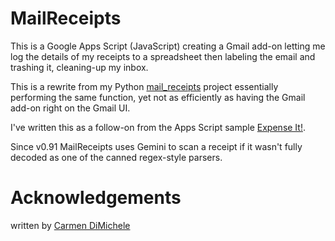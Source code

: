 # MailReceipts
This is a Google Apps Script (JavaScript) creating a Gmail add-on letting me log the details of my receipts
to a spreadsheet then labeling the email and trashing it, cleaning-up my inbox.

This is a rewrite from my Python [mail_receipts](https://github.com/dimichelec/mail_receipts) project essentially
performing the same function, yet not as efficiently as having the Gmail add-on right on the Gmail UI.

I've written this as a follow-on from the Apps Script sample [Expense It!](https://codelabs.developers.google.com/codelabs/gmail-add-ons#0).

Since v0.91 MailReceipts uses Gemini to scan a receipt if it wasn't fully decoded as one of the canned regex-style parsers.

# Acknowledgements
written by [Carmen DiMichele](https://dimichelec.wixsite.com/carmendimichele) 

